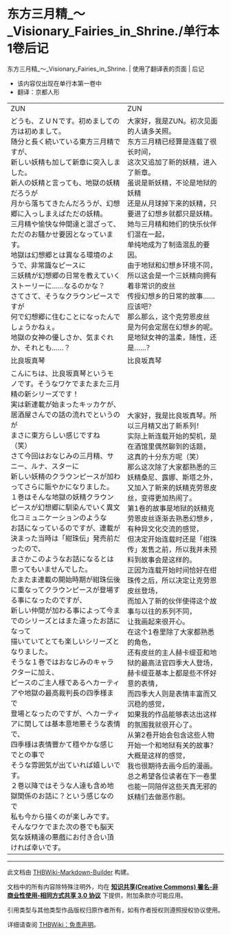 # 东方三月精_～_Visionary_Fairies_in_Shrine./单行本1卷后记

<!-- source html: G:\repos\THBWiki-Markdown-Builder\THBWikiMarkdown\Temp\main\e\e4\ns0%3A%E4%B8%9C%E6%96%B9%E4%B8%89%E6%9C%88%E7%B2%BE_%EF%BD%9E_Visionary_Fairies_in_Shrine%2E%2F%E5%8D%95%E8%A1%8C%E6%9C%AC1%E5%8D%B7%E5%90%8E%E8%AE%B0.html -->

东方三月精_～_Visionary_Fairies_in_Shrine. | 使用了翻译表的页面 | 后记

- 该内容仅出现在单行本第一卷中
- 翻译：京都人形

  
  

  


<table><tbody><tr class="tt-content-header" id="=-1" data-pos="&#91;&quot;=&quot;,1&#93;"><td class="tt-jah" lang="ja"><div class="poem">ZUN</div></td><td class="tt-zhh" lang="zh"><div class="poem">ZUN</div></td></tr><tr class="tt-content" id="=-2" data-pos="&#91;&quot;=&quot;,2&#93;"><td class="tt-ja" lang="ja"><div class="poem">どうも、ＺＵＮです。初めましての方は初めまして。<br>随分と長く続いている東方三月精ですが、<br>新しい妖精も加して新章に突入しました。<br>新人の妖精と言っても、地獄の妖精だろうが<br>月から落ちてきたんだろうが、幻想郷に入っしまえばただの妖精。<br>三月精や愉快な仲間達と混ざって、<br>ただのお騷かせ要因となっています。<br>地獄は幻想郷とは異なる環境のようで、非常識なピースに<br>三妖精が幻想郷の日常を教えていくストーリーに……なるのかな？<br>さてさて、そうなクラウンピースですが<br>何で幻想郷に住むことになったんでしょうかねぇ。<br>地獄の女神の優しさか、気まぐれか、それとも……？</div></td><td class="tt-zh" lang="zh"><div class="poem">大家好，我是ZUN。初次见面的人请多关照。<br>东方三月精已经算是连载了很长时间，<br>这次又追加了新的妖精，进入了新章。<br>虽说是新妖精，不论是地狱的妖精<br>还是从月球掉下来的妖精，只要进了幻想乡就都只是妖精。<br>她与三月精和她们的快乐伙伴们混在一起，<br>单纯地成为了制造混乱的要因。<br>由于地狱和幻想乡环境不同，所以这会是一个三妖精向拥有着非常识的皮丝<br>传授幻想乡的日常的故事……应该吧？<br>那么那么，这个克劳恩皮丝<br>是为何会定居在幻想乡的呢。<br>是地狱女神的温柔，随性，还是……？</div></td></tr><tr class="tt-content-header" id="=-3" data-pos="&#91;&quot;=&quot;,3&#93;"><td class="tt-jah" lang="ja"><div class="poem">比良坂真琴</div></td><td class="tt-zhh" lang="zh"><div class="poem">比良坂真琴</div></td></tr><tr class="tt-content" id="=-4" data-pos="&#91;&quot;=&quot;,4&#93;"><td class="tt-ja" lang="ja"><div class="poem">こんにちは、比良坂真琴というモノです。そうなワケでまたまた三月精の新シリーズです！<br>実は新連載が始まったキッカケが、居酒屋さんでの話の流れでというのが<br>まさに東方らしい感じですね（笑）<br>さて今回はおなじみの三月精、サニー、ルナ、スターに<br>新しい妖精のクラウンピースが加わってさらに賑やかになりました。<br>１巻はそんな地獄の妖精クラウンピースが幻想郷に馴染んでいく異文化コミュニケーションのような<br>お話になっているのですが、連載が決まった当時は「紺珠伝」発売前だったので、<br>まさかこのようなお話になるとは思ってもいませんでした。<br>たまたま連載の開始時期が紺珠伝後に重なってクラウンピースが登場する事になったのですが、<br>新しい仲間が加わる事によって今までのシリーズとはまた違ったお話になって<br>描いていてとても楽しいシリーズとなりました。<br>そうな１巻ではおなじみのキャラクターに加え、<br>ピースのご主人様であるヘカーティアや地獄の最高裁判長の四季様まで<br>登場となったのですが、ヘカーティアに関しては基本意地悪そうな表情で、<br>四季様は表情豐かて穩やかな感じでとの事で<br>そうな雰囲気が出ていれば嬉しいです。<br>２巻以降ではそうな人達も含め地獄関係のお話に？という感じなので<br>私も今から描くのが楽しみです。<br>そんなワケでまた次の巻でも脳天気な妖精達の悪戲にお付き合い頂ければ幸いです。</div></td><td class="tt-zh" lang="zh"><div class="poem">大家好，我是比良坂真琴。所以三月精又出了新系列！<br>实际上新连载开始的契机，是在酒馆里偶然聊到的话题，<br>这真的十分东方呢（笑）<br>那么这次除了大家都熟悉的三妖精桑尼、露娜、斯塔之外，<br>又加入了新来的妖精克劳恩皮丝，变得更加热闹了。<br>第1卷的故事是地狱的妖精克劳恩皮丝逐渐去熟悉幻想乡，有种异文化交流的感觉，<br>但决定开始连载时还是「绀珠传」发售之前，所以我并未预料到故事会是这样的。<br>正因为连载开始时间恰好在绀珠传之后，所以决定让克劳恩皮丝登场，<br>而加入了新的伙伴使得这个故事与以往的系列不同，<br>让我画起来很开心。<br>在这个1卷里除了大家都熟悉的角色，<br>还有皮丝的主人赫卡缇亚和地狱的最高法官四季大人登场，<br>赫卡缇亚基本上都是些不怀好意的表情，<br>而四季大人则是表情丰富而又沉稳的感觉，<br>如果我的作品能够表达出这样的氛围我就很开心了。<br>从第2卷开始会包含这些人物开始一个和地狱有关的故事？大概是这样的感觉，<br>我也很期待去画今后的漫画。<br>总之希望各位读者在下一卷里也能一同陪伴这些天真无邪的妖精们去做恶作剧。<br><br></div></td></tr></tbody></table>







---

此文档由 [THBWiki-Markdown-Builder](https://github.com/Delsin-Yu/THBWiki-Markdown-Builder) 构建。

文档中的所有内容除特殊注明外，均在 [**知识共享(Creative Commons) 署名-非商业性使用-相同方式共享 3.0 协议**](https://creativecommons.org/licenses/by-sa/3.0/deed.zh-hans) 下提供，附加条款亦可能应用。

引用类型与其他类型作品版权归原作者所有，如有作者授权则遵照授权协议使用。

详细请查阅 [THBWiki：免责声明](https://thbwiki.cc/THBWiki:%E5%85%8D%E8%B4%A3%E5%A3%B0%E6%98%8E)。


